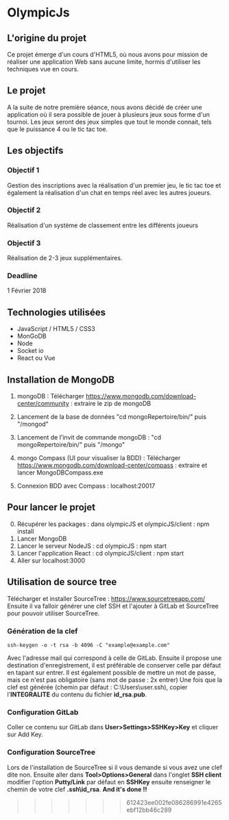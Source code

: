 # OlympicJs

## L'origine du projet
Ce projet émerge d'un cours d'HTML5, où nous avons pour mission de réaliser une application Web sans aucune limite, hormis d'utiliser les techniques vue en cours.

## Le projet
A la suite de notre première séance, nous avons décidé de créer une application où il sera possible de jouer à plusieurs jeux sous forme d'un tournoi.
Les jeux seront des jeux simples que tout le monde connait, tels que le puissance 4 ou le tic tac toe.

## Les objectifs
### Objectif 1
Gestion des inscriptions avec la réalisation d'un premier jeu, le tic tac toe et également la réalisation d'un chat en temps réel avec les autres joueurs.
### Objectif 2
Réalisation d'un système de classement entre les différents joueurs
### Objectif 3
Réalisation de 2-3 jeux supplémentaires.
### Deadline
1 Février 2018

## Technologies utilisées
 - JavaScript / HTML5 / CSS3
 - MonGoDB
 - Node
 - Socket io
 - React ou Vue


## Installation de MongoDB
1) mongoDB : Télécharger https://www.mongodb.com/download-center/community : extraire le zip de mongoDB
2) Lancement de la base de données "cd mongoRepertoire/bin/" puis "/mongod"
3) Lancement de l'invit de commande mongoDB : "cd mongoRepertoire/bin/" puis "/mongo"

4) mongo Compass (UI pour visualiser la BDD) : Télécharger https://www.mongodb.com/download-center/compass : extraire et lancer MongoDBCompass.exe
5) Connexion BDD avec Compass : localhost:20017

## Pour lancer le projet
0) Récupérer les packages : dans olympicJS et olympicJS/client : npm install
1) Lancer MongoDB
2) Lancer le serveur NodeJS : cd olympicJS : npm start
3) Lancer l'application React : cd olympicJS/client : npm start
4) Aller sur localhost:3000

## Utilisation de source tree
Télécharger et installer SourceTree : https://www.sourcetreeapp.com/
Ensuite il va falloir générer une clef SSH et l'ajouter à GitLab et SourceTree pour pouvoir utiliser SourceTree.
### Génération de la clef
    ssh-keygen -o -t rsa -b 4096 -C "example@example.com"
Avec l'adresse mail qui correspond à celle de GitLab.
Ensuite il propose une destination d'enregistrement, il est préférable de conserver celle par défaut en tapant sur entrer. Il est également possible de mettre un mot de passe, mais ce n'est pas obligatoire (sans mot de passe : 2x entrer)
Une fois que la clef est générée (chemin par défaut : C:\Users\user\.ssh), copier l'**INTEGRALITE** du contenu du fichier **id_rsa.pub**.
### Configuration GitLab
Coller ce contenu sur GitLab dans **User>Settings>SSHKey>Key** et cliquer sur Add Key.
### Configuration SourceTree
Lors de l'installation de SourceTree si il vous demande si vous avez une clef dite non. Ensuite aller dans **Tool>Options>General** dans l'onglet **SSH client** modifier l'option **Putty/Link** par défaut en **SSHKey** ensuite renseigner le chemin de votre clef **.ssh\id_rsa**.
**And it's done !!**
>>>>>>> 612423ee002fe086286991e4265ebf12bb46c289
